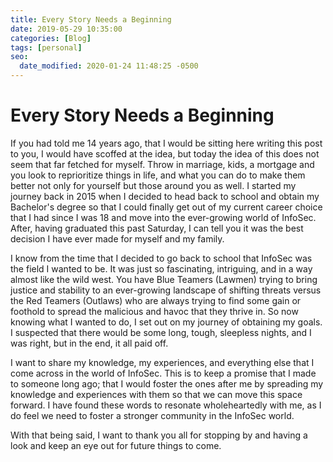 ```yaml
---
title: Every Story Needs a Beginning
date: 2019-05-29 10:35:00
categories: [Blog]
tags: [personal]
seo:
  date_modified: 2020-01-24 11:48:25 -0500
---
```


# Every Story Needs a Beginning

If you had told me 14 years ago, that I would be sitting here writing  this post to you, I would have scoffed at the idea, but today the idea  of this does not seem that far fetched for myself. Throw in marriage,  kids, a mortgage and you look to reprioritize things in life, and what  you can do to make them better not only for yourself but those around  you as well. I started my journey back in 2015 when I decided to head  back to school and obtain my Bachelor's degree so that I could finally  get out of my current career choice that I had since I was 18 and move  into the ever-growing world of InfoSec. After, having graduated this  past Saturday, I can tell you it was the best decision I have ever made  for myself and my family.

 I know from the time that I decided to go back to school that InfoSec  was the field I wanted to be. It was just so fascinating, intriguing,  and in a way almost like the wild west. You have Blue Teamers (Lawmen)  trying to bring justice and stability to an ever-growing landscape of  shifting threats versus the Red Teamers (Outlaws) who are always trying  to find some gain or foothold to spread the malicious and havoc that  they thrive in. So now knowing what I wanted to do, I set out on my  journey of obtaining my goals. I suspected that there would be some  long, tough, sleepless nights, and I was right, but in the end, it all  paid off.

 I want to share my knowledge, my experiences, and everything else that I come across in the world of InfoSec. This is to keep a promise that I  made to someone long ago; that I would foster the ones after me by  spreading my knowledge and experiences with them so that we can move  this space forward. I have found these words to resonate wholeheartedly  with me, as I do feel we need to foster a stronger community in the  InfoSec world.

 With that being said, I want to thank you all for stopping by and having a look and keep an eye out for future things to come.

